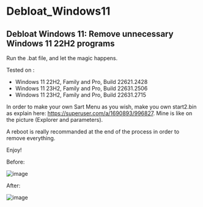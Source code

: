 # Debloat_Windows11
## Debloat Windows 11: Remove unnecessary Windows 11 22H2 programs

Run the .bat file, and let the magic happens.

Tested on :
- Windows 11 22H2, Family and Pro, Build 22621.2428
- Windows 11 23H2, Family and Pro, Build 22631.2506
- Windows 11 23H2, Family and Pro, Build 22631.2715

In order to make your own Sart Menu as you wish, make you own start2.bin as explain here: https://superuser.com/a/1690893/996827. Mine is like on the picture (Explorer and parameters).

A reboot is really recommanded at the end of the process in order to remove everything.

Enjoy!

Before:

![image](https://github.com/cramaboule/Debloat_Windows11/assets/21193662/ae8b9872-cd9b-44c7-8a93-7345e6b4fbf0)



After:

![image](https://github.com/cramaboule/Debloat_Windows11/assets/21193662/457075f2-f66d-4b56-9b4c-37af7681545f)

